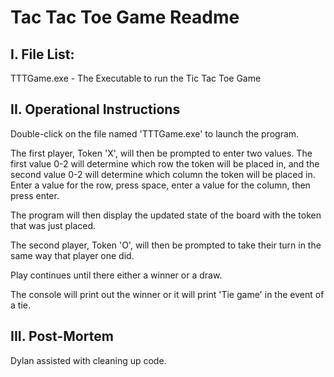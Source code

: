 # Tac Tac Toe Game Readme

## I. File List:

TTTGame.exe - The Executable to run the Tic Tac Toe Game

## II.  Operational Instructions

Double-click on the file named 'TTTGame.exe' to launch the program.

The first player, Token 'X', will then be prompted to enter two values. The first value 0-2 will determine which row the token will be placed in, and the second value 0-2 will determine which column the token will be placed in. Enter a value for the row, press space, enter a value for the column, then press enter.

The program will then display the updated state of the board with the token that was just placed.

The second player, Token 'O', will then be prompted to take their turn in the same way that player one did.

Play continues until there either a winner or a draw.

The console will print out the winner or it will print 'Tie game' in the event of a tie.

## III. Post-Mortem

Dylan assisted with cleaning up code.
